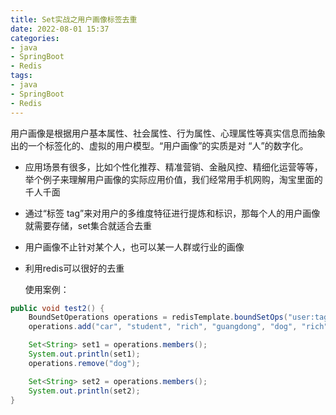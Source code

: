 ```yaml
---
title: Set实战之用户画像标签去重
date: 2022-08-01 15:37
categories:
- java
- SpringBoot
- Redis
tags:
- java
- SpringBoot
- Redis
---
```



用户画像是根据用户基本属性、社会属性、行为属性、心理属性等真实信息而抽象出的一个标签化的、虚拟的用户模型。“用户画像”的实质是对 “人”的数字化。
<!-- more -->

- 应用场景有很多，比如个性化推荐、精准营销、金融风控、精细化运营等等， 举个例子来理解用户画像的实际应用价值，我们经常用手机网购，淘宝里面的千人千面
- 通过“标签 tag”来对用户的多维度特征进行提炼和标识，那每个人的用户画像就需要存储，set集合就适合去重
- 用户画像不止针对某个人，也可以某一人群或行业的画像
- 利用redis可以很好的去重


  使用案例：

```java
public void test2() {
    BoundSetOperations operations = redisTemplate.boundSetOps("user:tags:1");
    operations.add("car", "student", "rich", "guangdong", "dog", "rich");

    Set<String> set1 = operations.members();
    System.out.println(set1);
    operations.remove("dog");

    Set<String> set2 = operations.members();
    System.out.println(set2);
}
```



